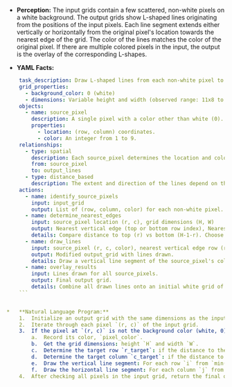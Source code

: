 *   **Perception:** The input grids contain a few scattered, non-white pixels on a white background. The output grids show L-shaped lines originating from the positions of the input pixels. Each line segment extends either vertically or horizontally from the original pixel's location towards the nearest edge of the grid. The color of the lines matches the color of the original pixel. If there are multiple colored pixels in the input, the output is the overlay of the corresponding L-shapes.

*   **YAML Facts:**
    
```yaml
    task_description: Draw L-shaped lines from each non-white pixel to its two nearest cardinal edges.
    grid_properties:
      - background_color: 0 (white)
      - dimensions: Variable height and width (observed range: 11x8 to 14x15).
    objects:
      - name: source_pixel
        description: A single pixel with a color other than white (0).
        properties:
          - location: (row, column) coordinates.
          - color: An integer from 1 to 9.
    relationships:
      - type: spatial
        description: Each source_pixel determines the location and color of generated lines.
        from: source_pixel
        to: output_lines
      - type: distance_based
        description: The extent and direction of the lines depend on the source_pixel's distance to the four grid edges (top, bottom, left, right).
    actions:
      - name: identify_source_pixels
        input: input_grid
        output: List of (row, column, color) for each non-white pixel.
      - name: determine_nearest_edges
        input: source_pixel location (r, c), grid dimensions (H, W)
        output: Nearest vertical edge (top or bottom row index), Nearest horizontal edge (left or right column index).
        details: Compare distance to top (r) vs bottom (H-1-r). Choose the smaller distance. If equal, choose top (row 0). Compare distance to left (c) vs right (W-1-c). Choose the smaller distance. If equal, choose left (col 0).
      - name: draw_lines
        input: source_pixel (r, c, color), nearest vertical edge row (r_target), nearest horizontal edge column (c_target), output_grid
        output: Modified output_grid with lines drawn.
        details: Draw a vertical line segment of the source_pixel's color connecting (r, c) to (r_target, c). Draw a horizontal line segment of the source_pixel's color connecting (r, c) to (r, c_target).
      - name: overlay_results
        input: Lines drawn for all source_pixels.
        output: Final output grid.
        details: Combine all drawn lines onto an initial white grid of the same dimensions as the input.
    ```


*   **Natural Language Program:**
    1.  Initialize an output grid with the same dimensions as the input grid, filled with the background color (white, 0).
    2.  Iterate through each pixel `(r, c)` of the input grid.
    3.  If the pixel at `(r, c)` is not the background color (white, 0):
        a.  Record its color, `pixel_color`.
        b.  Get the grid dimensions: height `H` and width `W`.
        c.  Determine the target row `r_target`: if the distance to the top edge (`r`) is less than or equal to the distance to the bottom edge (`H - 1 - r`), set `r_target` to 0 (top edge); otherwise, set `r_target` to `H - 1` (bottom edge).
        d.  Determine the target column `c_target`: if the distance to the left edge (`c`) is less than or equal to the distance to the right edge (`W - 1 - c`), set `c_target` to 0 (left edge); otherwise, set `c_target` to `W - 1` (right edge).
        e.  Draw the vertical line segment: For each row `i` from `min(r, r_target)` to `max(r, r_target)` (inclusive), set the pixel at `(i, c)` in the output grid to `pixel_color`.
        f.  Draw the horizontal line segment: For each column `j` from `min(c, c_target)` to `max(c, c_target)` (inclusive), set the pixel at `(r, j)` in the output grid to `pixel_color`.
    4.  After checking all pixels in the input grid, return the final output grid.